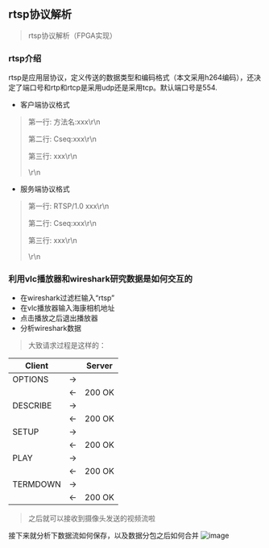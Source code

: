 ## rtsp协议解析

> rtsp协议解析（FPGA实现）

### rtsp介绍
rtsp是应用层协议，定义传送的数据类型和编码格式（本文采用h264编码），还决定了端口号和rtp和rtcp是采用udp还是采用tcp。默认端口号是554.

* 客户端协议格式
> 第一行: 方法名:xxx\r\n
>
> 第二行: Cseq:xxx\r\n
>
> 第三行: xxx\r\n
>
> \r\n

* 服务端协议格式
> 第一行: RTSP/1.0 xxx\r\n
> 
> 第二行: Cseq:xxx\r\n
> 
> 第三行: xxx\r\n
> 
> \r\n

### 利用vlc播放器和wireshark研究数据是如何交互的
* 在wireshark过滤栏输入“rtsp”
* 在vlc播放器输入海康相机地址
* 点击播放之后退出播放器
* 分析wireshark数据

> 大致请求过程是这样的：

| Client   |     | Server |
| -------- | --- | ------ |
| OPTIONS  | ->  |
|          | <-  | 200 OK |
| DESCRIBE | ->  |
|          | <-  | 200 OK |
| SETUP    | ->  |
|          | <-  | 200 OK |
| PLAY     | ->  |        |
|          | <-  | 200 OK |
| TERMDOWN | ->  |        |
|          | <-  | 200 OK |

> 之后就可以接收到摄像头发送的视频流啦

接下来就分析下数据流如何保存，以及数据分包之后如何合并
![image](https://github.com/suikammd/h264dec/image/70d7e014656d65e1f1af8b0282055b8.png)



